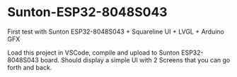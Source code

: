 # Sunton-ESP32-8048S043
First test with Sunton ESP32-8048S043 + Squareline UI + LVGL + Arduino GFX

Load this project in VSCode, compile and upload to Sunton ESP32-8048S043 board. Should display a simple UI with 2 Screens that you can go forth and back.



